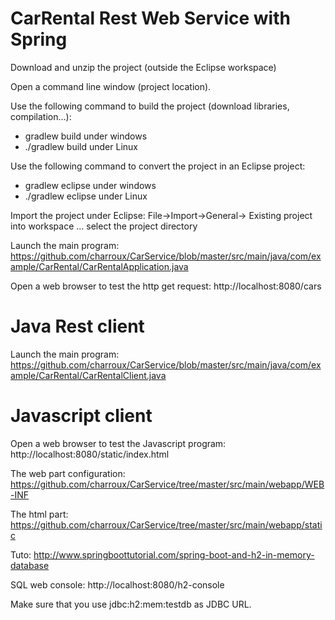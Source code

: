 # CarRental Rest Web Service with Spring

Download and unzip the project (outside the Eclipse workspace)

Open a command line window (project location).

Use the following command to build the project (download libraries, compilation…):
-	gradlew build			    	under windows
-	./gradlew build			    	under Linux

Use the following command to convert the project in an Eclipse project:
-	gradlew eclipse					under windows
-	./gradlew eclipse				under Linux

Import the project under Eclipse: File->Import->General-> Existing project into workspace ... select the project directory

Launch the main program: https://github.com/charroux/CarService/blob/master/src/main/java/com/example/CarRental/CarRentalApplication.java

Open a web browser to test the http get request: http://localhost:8080/cars

# Java Rest client

Launch the main program: https://github.com/charroux/CarService/blob/master/src/main/java/com/example/CarRental/CarRentalClient.java

# Javascript client

Open a web browser to test the Javascript program: http://localhost:8080/static/index.html

The web part configuration: https://github.com/charroux/CarService/tree/master/src/main/webapp/WEB-INF

The html part: https://github.com/charroux/CarService/tree/master/src/main/webapp/static

Tuto:
http://www.springboottutorial.com/spring-boot-and-h2-in-memory-database

SQL web console:
http://localhost:8080/h2-console

Make sure that you use jdbc:h2:mem:testdb as JDBC URL.

